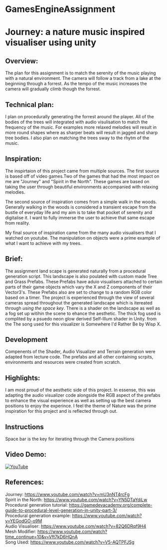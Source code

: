 # GamesEngineAssignment

# Journey: a nature music inspired visualiser using unity

## Overview:
The plan for this assignment is to match the serenity of the music playing with a natural environment. The camera will follow a track from a lake at the beginning through a forrest. As the tempo of the music increases the camera will gradually climb though the forrest.

## Technical plan:
I plan on procedurally generating the forrest around the player. All of the bodies of the trees will integrated with audio visulisation to match the frequency of the music. For examples more relaxed melodies will result in more round shapes where as sharper beats will result in jagged and sharp tree bodies. I also plan on matching the trees sway to the rhytm of the music.

## Inspiration:
The inspirtaion of this project came from multiple sources. The first source is based off of video games.Two of the games that had the most impact on me are "Journey" and "Spirit in the North". These games are based on taking the user through beautiful environments accompanied with relaxing melodies.

The second source of inspiration comes from a simple walk in the woods. Generally walking in the woods is considered a transient escape from the bustle of everyday life and my aim is to take that pocket of serenity and digitalise it. I want to fully immerse the user to achieve that same escape from reality.

My final source of inspiration came from the many audio visualisers that I watched on youtube. The manipulation on objects were a prime example of what I want to achieve with my trees.

## Brief:
The assignment land scape is generated naturally from a procedural generation script. This landscape is also poulated with custom made Tree and Grass Prefabs. These Prefabs have aduio visualisers attached to certain parts of their game objects which vary the X and Z components of their Vector3's. These Prefabs also are set to change to a random RGB color based on a timer. The project is experienced through the view of several cameras spread throughout the generated landscape which is itereated through *using the space key*. There is a shader on the landscape as well as a fog set up witihin the scene to ehance the aesthetic. The thick fog used is complited by a psuedo neon glow derived Self-Illum shader in Unity. from the  The song used for this visualizer is Somewhere I'd Rather Be by Wisp X.

## Development
Compenents of the Shader, Audio Visualizer and Terrain generation were adapted from lecture code. The prefabs and all other containing scrpits, environments and resources were created from scratch.

## Highlights:
I am most proud of the aesthetic side of this project. In essense, this was adapting the audio visualizer code alongside the RGB aspect of the prefabs to enhance the visual experience as well as setting up the best camera positions to enjoy the experince. I feel the theme of Nature was the prime inspiration for this project and is reflected through out.

## Instructions
Space bar is the key for iterating through the Camera positions

## Video Demo:

[![YouTube](http://img.youtube.com/vi/2TF44_jPrPg/0.jpg)](https://www.youtube.com/watch?v=2TF44_jPrPg)



## References:
Journey: https://www.youtube.com/watch?v=mU3nNT4rcFg <br />
Spirit in the North: https://www.youtube.com/watch?v=YN5DTaYdiLw <br />
Procedural generation tutorial: https://gamedevacademy.org/complete-guide-to-procedural-level-generation-in-unity-part-3/ <br />
Procedural generation example: https://www.youtube.com/watch?v=YEGodGO-o9M <br />
Audio Visualiser: https://www.youtube.com/watch?v=82Q6DRqf9H4 <br />
Mesh Modifier: https://www.youtube.com/watch?time_continue=10&v=Vft7kD6HQnA <br />
Song Used: https://www.youtube.com/watch?v=V5-AQTPFJSg <br />

